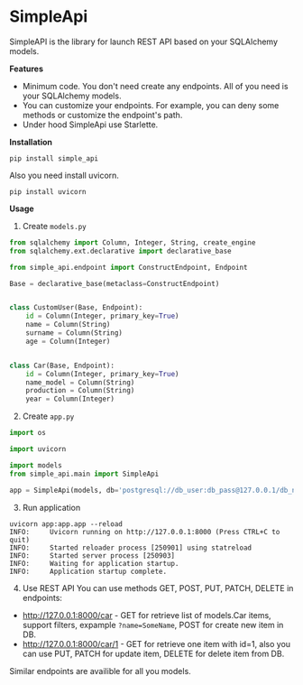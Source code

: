 # SimpleApi

SimpleAPI is the library for launch REST API based on your SQLAlchemy models.

**Features**

* Minimum code. You don't need create any endpoints. All of you need is your SQLAlchemy models.
* You can customize your endpoints. For example, you can deny some methods or customize the endpoint's path.
* Under hood SimpleApi use Starlette.

**Installation**

```console
pip install simple_api
```

Also you need install uvicorn.

```console
pip install uvicorn
```


**Usage**

1. Create `models.py`
```Python
from sqlalchemy import Column, Integer, String, create_engine
from sqlalchemy.ext.declarative import declarative_base

from simple_api.endpoint import ConstructEndpoint, Endpoint

Base = declarative_base(metaclass=ConstructEndpoint)


class CustomUser(Base, Endpoint):
    id = Column(Integer, primary_key=True)
    name = Column(String)
    surname = Column(String)
    age = Column(Integer)


class Car(Base, Endpoint):
    id = Column(Integer, primary_key=True)
    name_model = Column(String)
    production = Column(String)
    year = Column(Integer)

```

2. Create `app.py`
```Python
import os

import uvicorn

import models
from simple_api.main import SimpleApi

app = SimpleApi(models, db='postgresql://db_user:db_pass@127.0.0.1/db_name')

```

3. Run application
```console
uvicorn app:app.app --reload
INFO:     Uvicorn running on http://127.0.0.1:8000 (Press CTRL+C to quit)
INFO:     Started reloader process [250901] using statreload
INFO:     Started server process [250903]
INFO:     Waiting for application startup.
INFO:     Application startup complete.
```

4. Use REST API
You can use methods GET, POST, PUT, PATCH, DELETE in endpoints:
* http://127.0.0.1:8000/car - GET for retrieve list of models.Car items, support filters, expample `?name=SomeName`, POST for create new item in DB.
* http://127.0.0.1:8000/car/1 - GET for retrieve one item with id=1, also you can use PUT, PATCH for update item, DELETE for delete item from DB.

Similar endpoints are availible for all you models.
